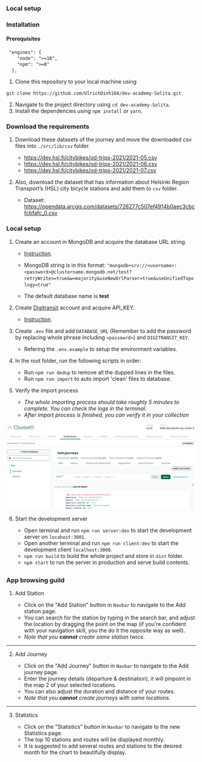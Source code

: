 ### Local setup

### Installation

#### Prerequisites

```
 "engines": {
    "node": ">=18",
    "npm": ">=8"
  },
```

1. Clone this repository to your local machine using

```
git clone https://github.com/UlrichDinh168/dev-academy-Solita.git
```

2. Navigate to the project directory using `cd dev-academy-Solita`.
3. Install the dependencies using `npm install` or `yarn`.

### Download the requirements

1. Download these datasets of the journey and move the downloaded csv files into `./src/lib/csv` folder.

   - <https://dev.hsl.fi/citybikes/od-trips-2021/2021-05.csv>
   - <https://dev.hsl.fi/citybikes/od-trips-2021/2021-06.csv>
   - <https://dev.hsl.fi/citybikes/od-trips-2021/2021-07.csv>

2. Also, download the dataset that has information about Helsinki Region Transport’s (HSL) city bicycle stations and add them to `csv` folder.

   - Dataset: <https://opendata.arcgis.com/datasets/726277c507ef4914b0aec3cbcfcbfafc_0.csv>

### Local setup

1. Create an account in MongoDB and acquire the database URL string.

   - [Instruction](https://www.mongodb.com/docs/atlas/tutorial/connect-to-your-cluster/).

   - MongoDB string is in this format: `"mongodb+srv://<username>:<password>@clustername.mongodb.net/test?retryWrites=true&w=majority&useNewUrlParser=true&useUnifiedTopology=true"`
   - The default database name is **test**

2. Create [Digitransit](https://portal-api.digitransit.fi/) account and acquire API_KEY.

   - [Instruction](https://digitransit.fi/en/developers/api-registration/).

3. Create `.env` file and add `DATABASE_URL` (Remember to add the password by replacing whole phrase including `<passowrd>`) and `DIGITRANSIT_KEY`.

   - Refering the `.env.example` to setup the environment variables.

4. In the root folder, run the following scripts in order:

   - Run `npm run dedup` to remove all the dupped lines in the files.
   - Run `npm run import` to auto import 'clean' files to database.

5. Verify the import process

   - _The whole importing process should take roughly 5 minutes to complete. You can check the logs in the terminal._
   - _After import process is finished, you can verify it in your collection_

![](./images/mongo_1.png)

6. Start the development server

   - Open terminal and run `npm run server:dev` to start the development server on `locahost:3001`.
   - Open another terminal and run `npm run client:dev` to start the development client `localhost:3000`.
   - `npm run build` to build the whole project and store in `dist` folder.
   - `npm start` to run the server in production and serve build contents.

##

### App browsing guild

1. Add Station

   - Click on the "Add Station" button in `Navbar` to navigate to the Add station page.
   - You can search for the station by typing in the search bar, and adjust the location by dragging the point on the map (if you're confident with your navigation skill, you the do it the opposite way as well).
   - _Note that you **cannot** create same station twice._

---

2. Add Journey

   - Click on the "Add Journey" button in `Navbar` to navigate to the Add journey page.
   - Enter the journey details (departure & destination), it will pinpoint in the map 2 of your selected locations.
   - You can also adjust the duration and distance of your routes.
   - _Note that you **cannot** create journeys with same locations._

---

3. Statistics

   - Click on the "Statistics" button in `Navbar` to navigate to the new Statistics page.
   - The top 10 stations and routes will be displayed monthly.
   - It is suggested to add several routes and stations to the desired month for the chart to beautifully display.
